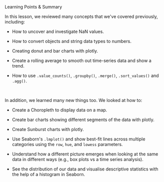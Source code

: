 <div class="text-viewer--content--3hoqQ">
	<div class="ud-heading-xxl text-viewer--main-heading--ZbxZA">Learning Points &amp; Summary</div>
	<div class="article-asset--container--3djM8">
		<div data-purpose="safely-set-inner-html:rich-text-viewer:html" class="article-asset--content--1dAQ9 rt-scaffolding">
			<p>In this lesson, we reviewed many concepts that we've covered previously, including:</p>
			<ul>
				<li>
					<p>How to uncover and investigate NaN values.</p>
				</li>
				<li>
					<p>How to convert objects and string data types to numbers.</p>
				</li>
				<li>
					<p>Creating donut and bar charts with plotly.</p>
				</li>
				<li>
					<p>Create a rolling average to smooth out time-series data and show a trend.</p>
				</li>
				<li>
					<p>How to use <code>.value_counts()</code>, <code>.groupby()</code>, <code>.merge()</code>, <code>.sort_values()</code> and <code>.agg()</code>.</p>
				</li>
			</ul>
			<p><br></p>
			<p>In addition, we learned many new things too. We looked at how to:</p>
			<ul>
				<li>
					<p>Create a Choropleth to display data on a map.</p>
				</li>
				<li>
					<p>Create bar charts showing different segments of the data with plotly.</p>
				</li>
				<li>
					<p>Create Sunburst charts with plotly.</p>
				</li>
				<li>
					<p>Use Seaborn's <code>.lmplot()</code> and show best-fit lines across multiple categories using the <code>row</code>, <code>hue</code>, and <code>lowess</code> parameters.</p>
				</li>
				<li>
					<p>Understand how a different picture emerges when looking at the same data in different ways (e.g., box plots vs a time series analysis).</p>
				</li>
				<li>
					<p>See the distribution of our data and visualise descriptive statistics with the help of a histogram in Seaborn. </p>
				</li>
			</ul>
		</div>
	</div>
</div>
